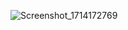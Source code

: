 
![Screenshot_1714172769](https://github.com/Joaomoo/Clubes-react-native/assets/142450983/f0549460-4a94-464f-87b9-b0dc6da6aeec)
